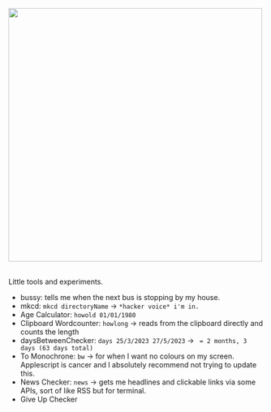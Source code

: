 <img style="width:500px" src="./pic.png" /></a>

  <br>
Little tools and experiments. 

  <br>

- bussy: tells me when the next bus is stopping by my house.  
- mkcd: `mkcd directoryName` → `*hacker voice* i'm in.`
- Age Calculator: `howold 01/01/1980` 
- Clipboard Wordcounter: `howlong` → reads from the clipboard directly and counts the length 
- daysBetweenChecker: `days 25/3/2023 27/5/2023` -> ` = 2 months, 3 days (63 days total)`
- To Monochrone: `bw` → for when I want no colours on my screen. Applescript is cancer and I absolutely recommend not trying to update this.
- News Checker: `news` → gets me headlines and clickable links via some APIs, sort of like RSS but for terminal.
- Give Up Checker





